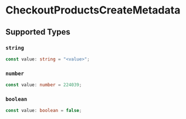 # CheckoutProductsCreateMetadata


## Supported Types

### `string`

```typescript
const value: string = "<value>";
```

### `number`

```typescript
const value: number = 224039;
```

### `boolean`

```typescript
const value: boolean = false;
```

